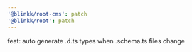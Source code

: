 ```yaml
---
'@blinkk/root-cms': patch
'@blinkk/root': patch
---
```


feat: auto generate .d.ts types when .schema.ts files change
